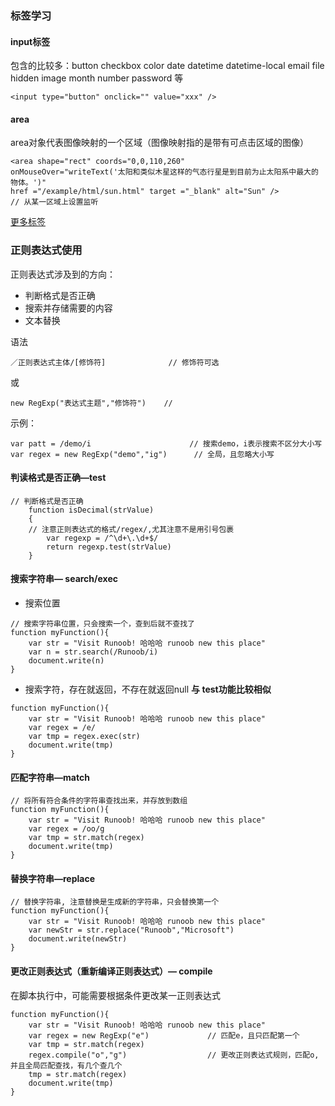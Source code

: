 ### 标签学习

#### input标签

包含的比较多：button checkbox color date datetime datetime-local email file hidden image month number password  等

```
<input type="button" onclick="" value="xxx" />
```

#### area

area对象代表图像映射的一个区域（图像映射指的是带有可点击区域的图像）

```
<area shape="rect" coords="0,0,110,260"
onMouseOver="writeText('太阳和类似木星这样的气态行星是到目前为止太阳系中最大的物体。')"
href ="/example/html/sun.html" target ="_blank" alt="Sun" />
// 从某一区域上设置监听
```



<a href="http://www.w3school.com.cn/jsref/dom_obj_anchor.asp" target="_blank">更多标签</a>



### 正则表达式使用

正则表达式涉及到的方向：

* 判断格式是否正确
* 搜索并存储需要的内容
* 文本替换

语法

```
／正则表达式主体/[修饰符]				// 修饰符可选
```

或

```
new RegExp("表达式主题","修饰符")	 // 
```



示例：

```
var patt = /demo/i						// 搜索demo，i表示搜索不区分大小写
var regex = new RegExp("demo","ig")		 // 全局，且忽略大小写
```



#### 判读格式是否正确—test

```
// 判断格式是否正确
	function isDecimal(strValue)
	{
	// 注意正则表达式的格式/regex/,尤其注意不是用引号包裹
		var regexp = /^\d+\.\d+$/			
		return regexp.test(strValue)
	}
```

#### 搜索字符串— search/exec

* 搜索位置

```
// 搜索字符串位置，只会搜索一个，查到后就不查找了
function myFunction(){
	var str = "Visit Runoob! 哈哈哈 runoob new this place"
	var n = str.search(/Runoob/i)
	document.write(n)
}
```

* 搜索字符，存在就返回，不存在就返回null   __与 test功能比较相似__

```
function myFunction(){
	var str = "Visit Runoob! 哈哈哈 runoob new this place"
	var regex = /e/
	var tmp = regex.exec(str)
	document.write(tmp)
}
```



#### 匹配字符串—match

```
// 将所有符合条件的字符串查找出来，并存放到数组
function myFunction(){
	var str = "Visit Runoob! 哈哈哈 runoob new this place"
	var regex = /oo/g
	var tmp = str.match(regex)
	document.write(tmp)
}
```



#### 替换字符串—replace

```
// 替换字符串, 注意替换是生成新的字符串，只会替换第一个
function myFunction(){
	var str = "Visit Runoob! 哈哈哈 runoob new this place"
	var newStr = str.replace("Runoob","Microsoft")
	document.write(newStr)
}
```



#### 更改正则表达式（重新编译正则表达式）— compile

在脚本执行中，可能需要根据条件更改某一正则表达式

```
function myFunction(){
	var str = "Visit Runoob! 哈哈哈 runoob new this place"
	var regex = new RegExp("e")				// 匹配e，且只匹配第一个
	var tmp = str.match(regex)
	regex.compile("o","g")					// 更改正则表达式规则，匹配o,并且全局匹配查找，有几个查几个
	tmp = str.match(regex)
	document.write(tmp)
}
```

